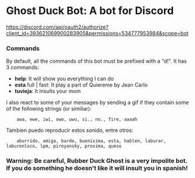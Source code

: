 # Ghost Duck Bot: A bot for Discord
https://discord.com/api/oauth2/authorize?client_id=393621069900283905&permissions=534777953984&scope=bot
### Commands
By default, all the commands of this bot must be prefixed with a "d!". It has 3 commands:
 * **help**: It will show you everything I can do
 * **esta**  full | fast: It play a part of Quiereme by Jean Carlo
 * **tuvieja**: It insults your mom

I also react to some of your messages by sending a gif if they contain some of the following strings (or similiar):
        
        awa, ewe, iwi, owo, uwu, si., no., fire, aaaah

Tambien puedo reproducir estos sonido, entre otros:
        
        aburrido, amiga, bardo, buenisima, esta, hablen, laburar, laburenloco, lpm, piroyansky, proxima, queso 
 
 ### Warning: Be careful, Rubber Duck Ghost is a very impolite bot. If you do something he doesn't like it will insult you in spanish!
